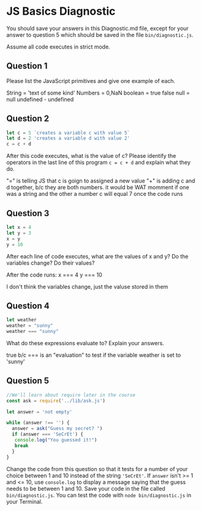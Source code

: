 # JS Basics Diagnostic

You should save your answers in this Diagnostic.md file, except for your answer to
question 5 which should be saved in the file `bin/diagnostic.js`.

Assume all code executes in strict mode.

## Question 1

Please list the JavaScript primitives and give one example of each.

String = 'text of some kind'
Numbers = 0,NaN
boolean = true false
null = null
undefined - undefined

## Question 2

```js
let c = 5 `creates a variable c with value 5`
let d = 2 'creates a variable d with value 2'
c = c + d

```

After this code executes, what is the value of c?  Please identify the operators in the last line of this program `c = c + d` and explain what they do.

"=" is telling JS that c is goign to assigned a new value
"+" is adding c and d together, b/c they are both numbers. it would be WAT momment if one was a string and the other a number
c will equal 7 once the code runs

## Question 3

```js
let x = 4
let y = 3
x = y
y = 10
```

After each line of code executes, what are the values of x and y?  Do the variables change?  Do their values?

After the code runs:
x === 4
y === 10

I don't think the variables change, just the valuse stored in them

## Question 4

```js
let weather
weather = "sunny"
weather === "sunny"
```

What do these expressions evaluate to?  Explain your answers.

true b/c === is an "evaluation" to test if the variable weather
is set to 'sunny'

## Question 5

```js
//We'll learn about require later in the course
const ask = require('../lib/ask.js')

let answer = 'not empty'

while (answer !== '') {
  answer = ask("Guess my secret? ")
  if (answer === 'SeCrEt') {
   console.log("You guessed it!")
   break
  }
}
```

Change the code from this question so that it tests for a number of your choice
between 1 and 10 instead of the string `'SeCrEt'`.  If `answer` isn't >= 1 and
<= 10, use `console.log` to display a message saying that the guess needs to
be between 1 and 10.  Save your code in the file called `bin/diagnostic.js`.
You can test the code with `node bin/diagnostic.js` in your Terminal.
